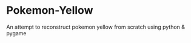 Pokemon-Yellow
==============

An attempt to reconstruct pokemon yellow from scratch using python &amp; pygame
